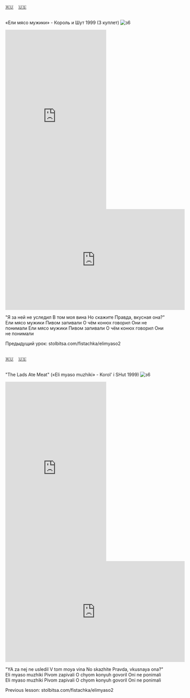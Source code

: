 <span id="ru"><a href='#ru'>🇷🇺</a> &nbsp;&nbsp;&nbsp;<a href='#en'>🇺🇸</a> &nbsp;&nbsp;&nbsp;</span><br><br>

«Ели мясо мужики» - Король и Шут 1999 (3 куплет)
![з6](https://github.com/user-attachments/assets/60d86524-8b9a-45f0-ab6b-5cea93b69c33)


<iframe width="315" height="560" src="https://www.youtube.com/embed/WHS43c0k3Mc" frameborder="0" allow="accelerometer; autoplay; clipboard-write; encrypted-media; gyroscope; picture-in-picture; web-share"allowfullscreen></iframe>
<iframe width="560" height="315" src="https://www.youtube.com/embed/K77W1KLLbak" frameborder="0" allow="accelerometer; autoplay; clipboard-write; encrypted-media; gyroscope; picture-in-picture; web-share"allowfullscreen></iframe>

"Я за ней не уследил
В том моя вина
Но скажите
Правда, вкусная она?"
Ели мясо мужики
Пивом запивали
О чём конюх говорил
Они не понимали
Ели мясо мужики
Пивом запивали
О чём конюх говорил
Они не понимали

Предыдущий урок: stolbitsa.com/fistachka/elimyaso2<br><br>

<span id="en"><a href='#ru'>🇷🇺</a> &nbsp;&nbsp;&nbsp;<a href='#en'>🇺🇸</a> &nbsp;&nbsp;&nbsp;</span><br><br>

"The Lads Ate Meat" («Eli myaso muzhiki» - Korol' i SHut 1999)
![з6](https://github.com/user-attachments/assets/60d86524-8b9a-45f0-ab6b-5cea93b69c33)

<iframe width="315" height="560" src="https://www.youtube.com/embed/ieWOxAAQS80" frameborder="0" allow="accelerometer; autoplay; clipboard-write; encrypted-media; gyroscope; picture-in-picture; web-share"allowfullscreen></iframe>
<iframe width="560" height="315" src="https://www.youtube.com/embed/U0Q4V2NwZ5c" frameborder="0" allow="accelerometer; autoplay; clipboard-write; encrypted-media; gyroscope; picture-in-picture; web-share"allowfullscreen></iframe>

"YA za nej ne usledil
V tom moya vina
No skazhite
Pravda, vkusnaya ona?"
Eli myaso muzhiki
Pivom zapivali
O chyom konyuh govoril
Oni ne ponimali
Eli myaso muzhiki
Pivom zapivali
O chyom konyuh govoril
Oni ne ponimali

Previous lesson: stolbitsa.com/fistachka/elimyaso2<br><br>

